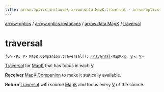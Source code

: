 ```yaml
---
title: arrow.optics.instances.arrow.data.MapK.traversal - arrow-optics
---
```


[arrow-optics](../../index.html) / [arrow.optics.instances](../index.html) / [arrow.data.MapK](index.html) / [traversal](./traversal.html)

# traversal

`fun <K, V> MapK.Companion.traversal(): `[`Traversal`](../../arrow.optics/-traversal.html)`<MapK<`[`K`](traversal.html#K)`, `[`V`](traversal.html#V)`>, `[`V`](traversal.html#V)`>`

[Traversal](../../arrow.optics/-traversal.html) for [MapK](#) that has focus in each [V](traversal.html#V).

**Receiver**
[MapK.Companion](#) to make it statically available.

**Return**
[Traversal](../../arrow.optics/-traversal.html) with source [MapK](#) and focus every [V](traversal.html#V) of the source.

